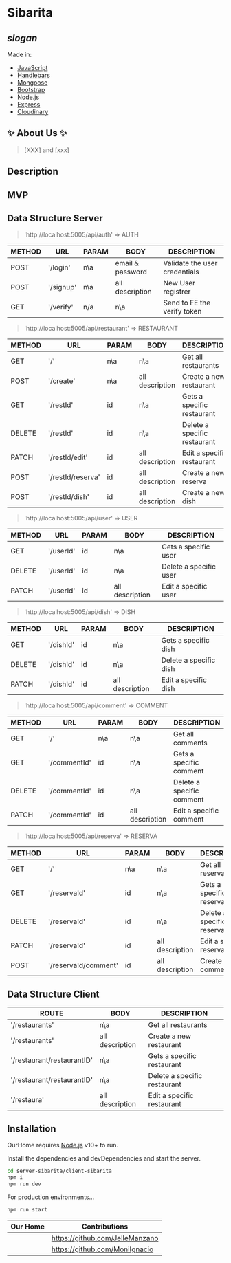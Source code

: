 # Sibarita

## _slogan_

<!-- [![... imagen](./public/images/index-background.jpg)](https://img.cyclic.app/) -->

Made in:

- [JavaScript]
- [Handlebars]
- [Mongoose]
- [Bootstrap]
- [Node.js]
- [Express]
- [Cloudinary]

## ✨ About Us ✨

> [XXX] and [xxx]

## Description

## MVP

## Data Structure Server

> 'http://localhost:5005/api/auth' => AUTH

| METHOD | URL       | PARAM | BODY             | DESCRIPTION                   |
| ------ | --------- | ----- | ---------------- | ----------------------------- |
| POST   | '/login'  | n\a   | email & password | Validate the user credentials |
| POST   | '/signup' | n\a   | all description  | New User registrer            |
| GET    | '/verify' | n/a   | n\a              | Send to FE the verify token   |

> 'http://localhost:5005/api/restaurant' => RESTAURANT

| METHOD | URL               | PARAM | BODY            | DESCRIPTION                  |
| ------ | ----------------- | ----- | --------------- | ---------------------------- |
| GET    | '/'               | n\a   | n\a             | Get all restaurants          |
| POST   | '/create'         | n\a   | all description | Create a new restaurant      |
| GET    | '/restId'         | id    | n\a             | Gets a specific restaurant   |
| DELETE | '/restId'         | id    | n\a             | Delete a specific restaurant |
| PATCH  | '/restId/edit'    | id    | all description | Edit a specific restaurant   |
| POST   | '/restId/reserva' | id    | all description | Create a new reserva         |
| POST   | '/restId/dish'    | id    | all description | Create a new dish            |

> 'http://localhost:5005/api/user' => USER

| METHOD | URL       | PARAM | BODY            | DESCRIPTION            |
| ------ | --------- | ----- | --------------- | ---------------------- |
| GET    | '/userId' | id    | n\a             | Gets a specific user   |
| DELETE | '/userId' | id    | n\a             | Delete a specific user |
| PATCH  | '/userId' | id    | all description | Edit a specific user   |

> 'http://localhost:5005/api/dish' => DISH

| METHOD | URL       | PARAM | BODY            | DESCRIPTION            |
| ------ | --------- | ----- | --------------- | ---------------------- |
| GET    | '/dishId' | id    | n\a             | Gets a specific dish   |
| DELETE | '/dishId' | id    | n\a             | Delete a specific dish |
| PATCH  | '/dishId' | id    | all description | Edit a specific dish   |

> 'http://localhost:5005/api/comment' => COMMENT

| METHOD | URL          | PARAM | BODY            | DESCRIPTION               |
| ------ | ------------ | ----- | --------------- | ------------------------- |
| GET    | '/'          | n\a   | n\a             | Get all comments          |
| GET    | '/commentId' | id    | n\a             | Gets a specific comment   |
| DELETE | '/commentId' | id    | n\a             | Delete a specific comment |
| PATCH  | '/commentId' | id    | all description | Edit a specific comment   |

> 'http://localhost:5005/api/reserva' => RESERVA

| METHOD | URL                  | PARAM | BODY            | DESCRIPTION               |
| ------ | -------------------- | ----- | --------------- | ------------------------- |
| GET    | '/'                  | n\a   | n\a             | Get all reservas          |
| GET    | '/reservaId'         | id    | n\a             | Gets a specific reserva   |
| DELETE | '/reservaId'         | id    | n\a             | Delete a specific reserva |
| PATCH  | '/reservaId'         | id    | all description | Edit a specific reserva   |
| POST   | '/reservaId/comment' | id    | all description | Create a new comment      |

## Data Structure Client

| ROUTE                      | BODY            | DESCRIPTION                  |
| -------------------------- | --------------- | ---------------------------- |
| '/restaurants'             | n\a             | Get all restaurants          |
| '/restaurants'             | all description | Create a new restaurant      |
| '/restaurant/restaurantID' | n\a             | Gets a specific restaurant   |
| '/restaurant/restaurantID' | n\a             | Delete a specific restaurant |
| '/restaura'                | all description | Edit a specific restaurant   |

## Installation

OurHome requires [Node.js](https://nodejs.org/) v10+ to run.

Install the dependencies and devDependencies and start the server.

```sh
cd server-sibarita/client-sibarita
npm i
npm run dev
```

For production environments...

```sh
npm run start
```

| Our Home | Contributions                   |
| -------- | ------------------------------- |
|          | https://github.com/JelleManzano |
|          | https://github.com/MoniIgnacio  |

[javascript]: https://www.javascript.com/
[handlebars]: https://handlebarsjs.com/
[mongoose]: https://mongoosejs.com/
[bootstrap]: https://getbootstrap.com/
[node.js]: http://nodejs.org
[express]: http://expressjs.com
[cloudinary]: https://cloudinary.com/
[ignacio moni]: https://www.linkedin.com/in/moniignacio02/
[jelle]: https://www.linkedin.com/in/jelle/
